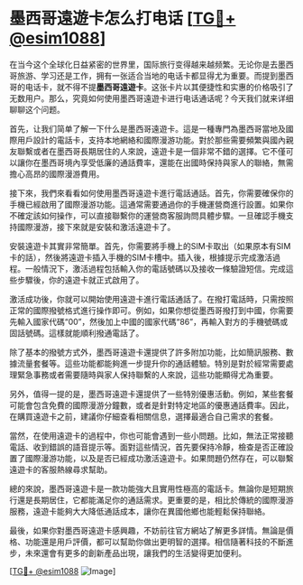 # 墨西哥遠遊卡怎么打电话 [[TG💪+ @esim1088](https://t.me/s/esim1088)]

在当今这个全球化日益紧密的世界里，国际旅行变得越来越频繁。无论你是去墨西哥旅游、学习还是工作，拥有一张适合当地的电话卡都显得尤为重要。而提到墨西哥的电话卡，就不得不提**墨西哥遠遊卡**。这张卡片以其便捷性和实惠的价格吸引了无数用户。那么，究竟如何使用墨西哥遠遊卡进行电话通话呢？今天我们就来详细聊聊这个问题。

首先，让我们简单了解一下什么是墨西哥遠遊卡。這是一種專門為墨西哥當地及國際用戶設計的電話卡，支持本地網絡和國際漫游功能。對於那些需要頻繁與國內親友聯繫或者在墨西哥長期居住的人來說，遠遊卡是一個非常不錯的選擇。它不僅可以讓你在墨西哥境內享受低廉的通話費率，還能在出國時保持與家人的聯絡，無需擔心高昂的國際漫游費用。

接下來，我們來看看如何使用墨西哥遠遊卡進行電話通話。首先，你需要確保你的手機已經啟用了國際漫游功能。這通常需要通過你的手機運營商進行設置。如果你不確定該如何操作，可以直接聯繫你的運營商客服詢問具體步驟。一旦確認手機支持國際漫游，接下來就是安裝和激活遠遊卡了。

安裝遠遊卡其實非常簡單。首先，你需要將手機上的SIM卡取出（如果原本有SIM卡的話），然後將遠遊卡插入手機的SIM卡槽中。插入後，根據提示完成激活過程。一般情況下，激活過程包括輸入你的電話號碼以及接收一條驗證短信。完成這些步驟後，你的遠遊卡就正式啟用了。

激活成功後，你就可以開始使用遠遊卡進行電話通話了。在撥打電話時，只需按照正常的國際撥號格式進行操作即可。例如，如果你想從墨西哥撥打到中國，你需要先輸入國家代碼“00”，然後加上中國的國家代碼“86”，再輸入對方的手機號碼或固話號碼。這樣就能順利撥通電話了。

除了基本的撥號方式外，墨西哥遠遊卡還提供了許多附加功能，比如簡訊服務、數據流量套餐等。這些功能都能夠進一步提升你的通話體驗。特別是對於經常需要處理緊急事務或者需要隨時與家人保持聯繫的人來說，這些功能顯得尤為重要。

另外，值得一提的是，墨西哥遠遊卡還提供了一些特別優惠活動。例如，某些套餐可能會包含免費的國際漫游分鐘數，或者是針對特定地區的優惠通話費率。因此，在購買遠遊卡之前，建議你仔細查看相關信息，選擇最適合自己需求的套餐。

當然，在使用遠遊卡的過程中，你也可能會遇到一些小問題。比如，無法正常接聽電話、收到錯誤的語音提示等。面對這些情況，首先要保持冷靜，檢查是否正確設置了國際漫游功能，以及是否已經成功激活遠遊卡。如果問題仍然存在，可以聯繫遠遊卡的客服熱線尋求幫助。

總的來說，墨西哥遠遊卡是一款功能強大且實用性極高的電話卡。無論你是短期旅行還是長期居住，它都能滿足你的通話需求。更重要的是，相比於傳統的國際漫游服務，遠遊卡能夠大大降低通話成本，讓你在異國他鄉也能輕鬆保持聯絡。

最後，如果你對墨西哥遠遊卡感興趣，不妨前往官方網站了解更多詳情。無論是價格、功能還是用戶評價，都可以幫助你做出更明智的選擇。相信隨著科技的不斷進步，未來還會有更多的創新產品出現，讓我們的生活變得更加便利。

[[TG💪+ @esim1088](https://t.me/s/esim1088) ![Image](https://i.postimg.cc/4NQfJmqS/Snipaste-2025-05-13-00-14-12.png)]